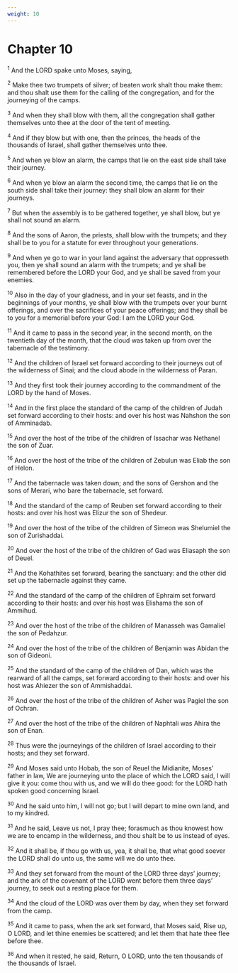 ```yaml
---
weight: 10
---
```


# Chapter 10

<sup>1</sup> And the LORD spake unto Moses, saying, 

<sup>2</sup> Make thee two trumpets of silver; of beaten work shalt thou make them: and thou shalt use them for the calling of the congregation, and for the journeying of the camps. 

<sup>3</sup> And when they shall blow with them, all the congregation shall gather themselves unto thee at the door of the tent of meeting. 

<sup>4</sup> And if they blow but with one, then the princes, the heads of the thousands of Israel, shall gather themselves unto thee. 

<sup>5</sup> And when ye blow an alarm, the camps that lie on the east side shall take their journey. 

<sup>6</sup> And when ye blow an alarm the second time, the camps that lie on the south side shall take their journey: they shall blow an alarm for their journeys. 

<sup>7</sup> But when the assembly is to be gathered together, ye shall blow, but ye shall not sound an alarm. 

<sup>8</sup> And the sons of Aaron, the priests, shall blow with the trumpets; and they shall be to you for a statute for ever throughout your generations. 

<sup>9</sup> And when ye go to war in your land against the adversary that oppresseth you, then ye shall sound an alarm with the trumpets; and ye shall be remembered before the LORD your God, and ye shall be saved from your enemies. 

<sup>10</sup> Also in the day of your gladness, and in your set feasts, and in the beginnings of your months, ye shall blow with the trumpets over your burnt offerings, and over the sacrifices of your peace offerings; and they shall be to you for a memorial before your God: I am the LORD your God. 

<sup>11</sup> And it came to pass in the second year, in the second month, on the twentieth day of the month, that the cloud was taken up from over the tabernacle of the testimony. 

<sup>12</sup> And the children of Israel set forward according to their journeys out of the wilderness of Sinai; and the cloud abode in the wilderness of Paran. 

<sup>13</sup> And they first took their journey according to the commandment of the LORD by the hand of Moses. 

<sup>14</sup> And in the first place the standard of the camp of the children of Judah set forward according to their hosts: and over his host was Nahshon the son of Amminadab. 

<sup>15</sup> And over the host of the tribe of the children of Issachar was Nethanel the son of Zuar. 

<sup>16</sup> And over the host of the tribe of the children of Zebulun was Eliab the son of Helon. 

<sup>17</sup> And the tabernacle was taken down; and the sons of Gershon and the sons of Merari, who bare the tabernacle, set forward. 

<sup>18</sup> And the standard of the camp of Reuben set forward according to their hosts: and over his host was Elizur the son of Shedeur. 

<sup>19</sup> And over the host of the tribe of the children of Simeon was Shelumiel the son of Zurishaddai. 

<sup>20</sup> And over the host of the tribe of the children of Gad was Eliasaph the son of Deuel. 

<sup>21</sup> And the Kohathites set forward, bearing the sanctuary: and the other did set up the tabernacle against they came. 

<sup>22</sup> And the standard of the camp of the children of Ephraim set forward according to their hosts: and over his host was Elishama the son of Ammihud. 

<sup>23</sup> And over the host of the tribe of the children of Manasseh was Gamaliel the son of Pedahzur. 

<sup>24</sup> And over the host of the tribe of the children of Benjamin was Abidan the son of Gideoni. 

<sup>25</sup> And the standard of the camp of the children of Dan, which was the rearward of all the camps, set forward according to their hosts: and over his host was Ahiezer the son of Ammishaddai. 

<sup>26</sup> And over the host of the tribe of the children of Asher was Pagiel the son of Ochran. 

<sup>27</sup> And over the host of the tribe of the children of Naphtali was Ahira the son of Enan. 

<sup>28</sup> Thus were the journeyings of the children of Israel according to their hosts; and they set forward. 

<sup>29</sup> And Moses said unto Hobab, the son of Reuel the Midianite, Moses’ father in law, We are journeying unto the place of which the LORD said, I will give it you: come thou with us, and we will do thee good: for the LORD hath spoken good concerning Israel. 

<sup>30</sup> And he said unto him, I will not go; but I will depart to mine own land, and to my kindred. 

<sup>31</sup> And he said, Leave us not, I pray thee; forasmuch as thou knowest how we are to encamp in the wilderness, and thou shalt be to us instead of eyes. 

<sup>32</sup> And it shall be, if thou go with us, yea, it shall be, that what good soever the LORD shall do unto us, the same will we do unto thee. 

<sup>33</sup> And they set forward from the mount of the LORD three days’ journey; and the ark of the covenant of the LORD went before them three days’ journey, to seek out a resting place for them. 

<sup>34</sup> And the cloud of the LORD was over them by day, when they set forward from the camp. 

<sup>35</sup> And it came to pass, when the ark set forward, that Moses said, Rise up, O LORD, and let thine enemies be scattered; and let them that hate thee flee before thee. 

<sup>36</sup> And when it rested, he said, Return, O LORD, unto the ten thousands of the thousands of Israel. 


